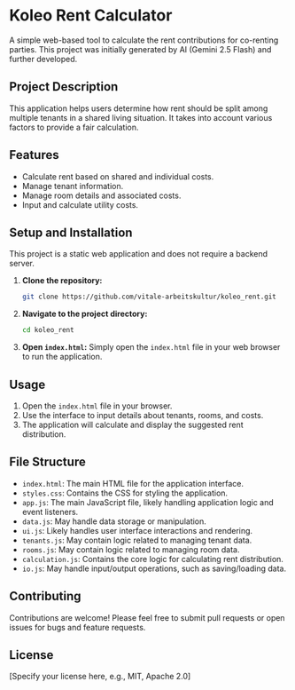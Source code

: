 # Koleo Rent Calculator

A simple web-based tool to calculate the rent contributions for co-renting parties. This project was initially generated by AI (Gemini 2.5 Flash) and further developed.

## Project Description

This application helps users determine how rent should be split among multiple tenants in a shared living situation. It takes into account various factors to provide a fair calculation.

## Features

- Calculate rent based on shared and individual costs.
- Manage tenant information.
- Manage room details and associated costs.
- Input and calculate utility costs.

## Setup and Installation

This project is a static web application and does not require a backend server.

1.  **Clone the repository:**
    ```bash
    git clone https://github.com/vitale-arbeitskultur/koleo_rent.git
    ```
2.  **Navigate to the project directory:**
    ```bash
    cd koleo_rent
    ```
3.  **Open `index.html`:**
    Simply open the `index.html` file in your web browser to run the application.

## Usage

1.  Open the `index.html` file in your browser.
2.  Use the interface to input details about tenants, rooms, and costs.
3.  The application will calculate and display the suggested rent distribution.

## File Structure

- `index.html`: The main HTML file for the application interface.
- `styles.css`: Contains the CSS for styling the application.
- `app.js`: The main JavaScript file, likely handling application logic and event listeners.
- `data.js`: May handle data storage or manipulation.
- `ui.js`: Likely handles user interface interactions and rendering.
- `tenants.js`: May contain logic related to managing tenant data.
- `rooms.js`: May contain logic related to managing room data.
- `calculation.js`: Contains the core logic for calculating rent distribution.
- `io.js`: May handle input/output operations, such as saving/loading data.

## Contributing

Contributions are welcome! Please feel free to submit pull requests or open issues for bugs and feature requests.

## License

[Specify your license here, e.g., MIT, Apache 2.0]
